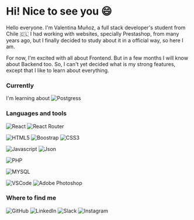 <h1>Hi! Nice to see you 😄</h1>

Hello everyone. I'm Valentina Muñoz, a full stack developer's student from Chile 🇨🇱 I had working with websites, specially Prestashop, from many years ago, but I finally decided to study about it in a official way, so here I am.

For now, I'm excited with all about Frontend. But in a few months I will know about Backend too. So, I can't yet decided what is my strong features, except that I like to learn about everything.

<h3>Currently</h3>
<p>I'm learning about <img alt="Postgress" src="https://img.shields.io/badge/PostgreSQL-316192?style=for-the-badge&logo=postgresql&logoColor=white" /></p>

<h3>Languages and tools</h3>
<p><img alt="React" src="https://img.shields.io/badge/React-20232A?style=for-the-badge&logo=react&logoColor=61DAFB" /> <img alt="React Router" src="https://img.shields.io/badge/React_Router-CA4245?style=for-the-badge&logo=react-router&logoColor=white" /> </p>
<p><img alt="HTML5" src="https://img.shields.io/badge/HTML5-E34F26?style=for-the-badge&logo=html5&logoColor=white" /> <img alt="Boostrap" src="https://img.shields.io/badge/Bootstrap-563D7C?style=for-the-badge&logo=bootstrap&logoColor=white" /> <img alt="CSS3" src="https://img.shields.io/badge/CSS3-1572B6?style=for-the-badge&logo=css3&logoColor=white" /></p>
<p><img alt="Javascript" src="https://img.shields.io/badge/JavaScript-323330?style=for-the-badge&logo=javascript&logoColor=F7DF1E" /> <img alt="Json" src="https://img.shields.io/badge/json-5E5C5C?style=for-the-badge&logo=json&logoColor=white" /></p>
<p><img alt="PHP" src="https://img.shields.io/badge/PHP-777BB4?style=for-the-badge&logo=php&logoColor=white" /></p>
<p><img alt="MYSQL" src="https://img.shields.io/badge/MySQL-005C84?style=for-the-badge&logo=mysql&logoColor=white" /> </p>
<p><img alt="VSCode" src="https://img.shields.io/badge/VSCode-0078D4?style=for-the-badge&logo=visual%20studio%20code&logoColor=white" /> <img alt="Adobe Photoshop" src="https://img.shields.io/badge/Adobe%20Photoshop-31A8FF?style=for-the-badge&logo=Adobe%20Photoshop&logoColor=black" /> </p>

<h3>Where to find me</h3>
<p><img alt="GitHub" src="https://img.shields.io/badge/GitHub-100000?style=for-the-badge&logo=github&logoColor=white" /> <img alt="LinkedIn" src="https://img.shields.io/badge/LinkedIn-0077B5?style=for-the-badge&logo=linkedin&logoColor=white" /> <img alt="Slack" src="https://img.shields.io/badge/Slack-4A154B?style=for-the-badge&logo=slack&logoColor=white" /> <img alt="Instagram" src="https://img.shields.io/badge/Instagram-E4405F?style=for-the-badge&logo=instagram&logoColor=white" /></p>



